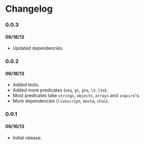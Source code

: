 # Changelog

### 0.0.3
#### 06/18/13
- Updated dependencies.

### 0.0.2
#### 06/18/13
- Added tests.
- Added more predicates (`neq`, `gt`, `gte`, `lt`, `lte`).
- Most predicates take `strings`, `objects`, `arrays` and `inquire`'s.
- More dependencies (`livescript`, `mocha`, `chai`).

### 0.0.1
#### 06/16/13
- Initial release.
